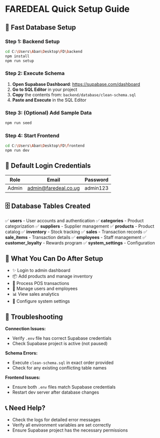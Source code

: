 # FAREDEAL Quick Setup Guide

## 🚀 Fast Database Setup

### Step 1: Backend Setup
```bash
cd C:\Users\Aban\Desktop\FD\backend
npm install
npm run setup
```

### Step 2: Execute Schema
1. **Open Supabase Dashboard**: https://supabase.com/dashboard
2. **Go to SQL Editor** in your project
3. **Copy** the contents from: `backend/database/clean-schema.sql`
4. **Paste and Execute** in the SQL Editor

### Step 3: (Optional) Add Sample Data
```bash
npm run seed
```

### Step 4: Start Frontend
```bash
cd C:\Users\Aban\Desktop\FD\frontend
npm run dev
```

## 🔑 Default Login Credentials

| Role | Email | Password |
|------|-------|----------|
| Admin | admin@faredeal.co.ug | admin123 |

## 🗄️ Database Tables Created

✅ **users** - User accounts and authentication
✅ **categories** - Product categorization
✅ **suppliers** - Supplier management
✅ **products** - Product catalog
✅ **inventory** - Stock tracking
✅ **sales** - Transaction records
✅ **sale_items** - Transaction details
✅ **employees** - Staff management
✅ **customer_loyalty** - Rewards program
✅ **system_settings** - Configuration

## 🎯 What You Can Do After Setup

- ✨ Login to admin dashboard
- 📦 Add products and manage inventory
- 🏪 Process POS transactions
- 👥 Manage users and employees
- 📊 View sales analytics
- 🔧 Configure system settings

## 🔧 Troubleshooting

**Connection Issues:**
- Verify `.env` file has correct Supabase credentials
- Check Supabase project is active (not paused)

**Schema Errors:**
- Execute `clean-schema.sql` in exact order provided
- Check for any existing conflicting table names

**Frontend Issues:**
- Ensure both `.env` files match Supabase credentials
- Restart dev server after database changes

## 📞 Need Help?
- Check the logs for detailed error messages
- Verify all environment variables are set correctly
- Ensure Supabase project has the necessary permissions